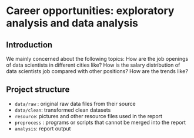 # Career opportunities: exploratory analysis and data analysis

## Introduction

We mainly concerned about the following topics: How are the job openings of data scientists in different cities like? How is the salary distribution of data scientists job compared with other positions? How are the trends like?

## Project structure

- `data/raw` : original raw data files from their source
- `data/clean`: transformed  clean datasets
- `resource`: pictures and other resource files used in the report
- `preprocess` : programs or scripts that cannot be merged into the report
- `analysis`: report output